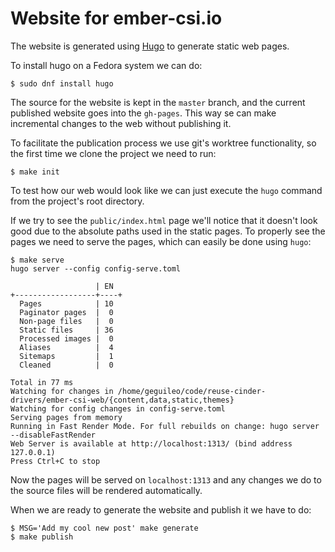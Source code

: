 # Website for ember-csi.io

The website is generated using [Hugo](https://gohugo.io/) to generate static web pages.

To install hugo on a Fedora system we can do:

```
$ sudo dnf install hugo
```

The source for the website is kept in the `master` branch, and the current published website goes into the `gh-pages`.  This way se can make incremental changes to the web without publishing it.

To facilitate the publication process we use git's worktree functionality, so the first time we clone the project we need to run:

```
$ make init
```

To test how our web would look like we can just execute the `hugo` command from the project's root directory.

If we try to see the `public/index.html` page we'll notice that it doesn't look good due to the absolute paths used in the static pages.  To properly see the pages we need to serve the pages, which can easily be done using `hugo`:

```
$ make serve
hugo server --config config-serve.toml

                   | EN
+------------------+----+
  Pages            | 10
  Paginator pages  |  0
  Non-page files   |  0
  Static files     | 36
  Processed images |  0
  Aliases          |  4
  Sitemaps         |  1
  Cleaned          |  0

Total in 77 ms
Watching for changes in /home/geguileo/code/reuse-cinder-drivers/ember-csi-web/{content,data,static,themes}
Watching for config changes in config-serve.toml
Serving pages from memory
Running in Fast Render Mode. For full rebuilds on change: hugo server --disableFastRender
Web Server is available at http://localhost:1313/ (bind address 127.0.0.1)
Press Ctrl+C to stop
```

Now the pages will be served on `localhost:1313` and any changes we do to the source files will be rendered automatically.

When we are ready to generate the website and publish it we have to do:

```
$ MSG='Add my cool new post' make generate
$ make publish
```
